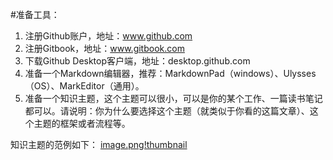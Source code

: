 #准备工具：
1. 注册Github账户，地址：www.github.com
2. 注册Gitbook，地址：www.gitbook.com 
2. 下载Github Desktop客户端，地址：desktop.github.com 
3. 准备一个Markdown编辑器，推荐：MarkdownPad（windows）、Ulysses（OS）、MarkEditor（通用）。 
4. 准备一个知识主题，这个主题可以很小，可以是你的某个工作、一篇读书笔记都可以。请说明：你为什么要选择这个主题（就类似于你看的这篇文章）、这个主题的框架或者流程等。


知识主题的范例如下：
[image.png!thumbnail](./_attachment/image.png!thumbnail)

